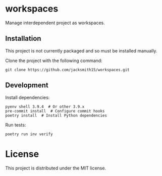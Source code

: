 # workspaces
Manage interdependent project as workspaces.

## Installation

This project is not currently packaged and so must be installed manually.

Clone the project with the following command:
```
git clone https://github.com/jacksmith15/workspaces.git
```

## Development

Install dependencies:

```shell
pyenv shell 3.9.4  # Or other 3.9.x
pre-commit install  # Configure commit hooks
poetry install  # Install Python dependencies
```

Run tests:

```shell
poetry run inv verify
```

# License
This project is distributed under the MIT license.
